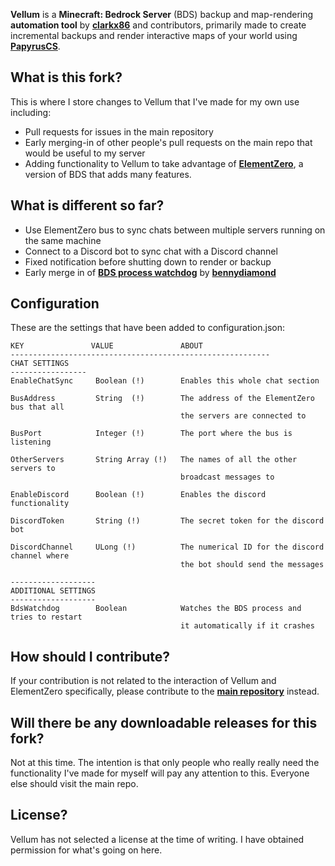 **Vellum** is a **Minecraft: Bedrock Server** (BDS) backup and map-rendering **automation tool** by [**clarkx86**](https://github.com/clarkx86) and contributors, primarily made to create incremental backups and render interactive maps of your world using [**PapyrusCS**](https://github.com/mjungnickel18/papyruscs).

## What is this fork?
This is where I store changes to Vellum that I've made for my own use including:
* Pull requests for issues in the main repository
* Early merging-in of other people's pull requests on the main repo that would be useful to my server
* Adding functionality to Vellum to take advantage of [**ElementZero**](https://github.com/Element-0/ElementZero), a version of BDS that adds many features.

## What is different so far?
* Use ElementZero bus to sync chats between multiple servers running on the same machine
* Connect to a Discord bot to sync chat with a Discord channel
* Fixed notification before shutting down to render or backup
* Early merge in of [**BDS process watchdog**](https://github.com/clarkx86/vellum/pull/10) by [**bennydiamond**](https://github.com/bennydiamond)

## Configuration 
These are the settings that have been added to configuration.json:
```
KEY               VALUE               ABOUT
----------------------------------------------------------
CHAT SETTINGS
-----------------
EnableChatSync     Boolean (!)        Enables this whole chat section

BusAddress         String  (!)        The address of the ElementZero bus that all
                                      the servers are connected to
                                      
BusPort            Integer (!)        The port where the bus is listening

OtherServers       String Array (!)   The names of all the other servers to
                                      broadcast messages to
                                      
EnableDiscord      Boolean (!)        Enables the discord functionality
                                     
DiscordToken       String (!)         The secret token for the discord bot

DiscordChannel     ULong (!)          The numerical ID for the discord channel where
                                      the bot should send the messages

-------------------
ADDITIONAL SETTINGS
-------------------
BdsWatchdog        Boolean            Watches the BDS process and tries to restart
                                      it automatically if it crashes
```

## How should I contribute?
If your contribution is not related to the interaction of Vellum and ElementZero specifically, please contribute to the [**main repository**](https://github.com/clarkx86/vellum/) instead.

## Will there be any downloadable releases for this fork?
Not at this time. The intention is that only people who really really need the functionality I've made for myself will pay any attention to this.  Everyone else should visit the main repo.

## License?
Vellum has not selected a license at the time of writing.  I have obtained permission for what's going on here.

